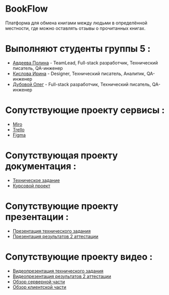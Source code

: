 # BookFlow
Платформа для обмена книгами между людьми в определённой местности, где можно оставлять отзывы о прочитанных книгах.

# Выполняют студенты группы 5 :
+ [Авдеева Полина](https://github.com/polinaavdeeva) - TeamLead, Full-stack разработчик, Технический писатель, QA-инженер
+ [Кислова Ирина](https://github.com/KIrina11) - Designer, Технический писатель, Аналитик, QA-инженер
+ [Дубовой Олег](https://github.com/FarJoke) - Full-stack разработчик, Технический писатель, QA-инженер

# Сопутствующие проекту сервисы :
+ [Miro](https://miro.com/app/board/uXjVNrvB9dk=/)
+ [Trello](https://trello.com/b/niunUrMb/платформа-bookflow)
+ [Figma](https://www.figma.com/file/lL9ivb5eHuyEATzUmfhIq7/BookFlow-проект-по-тп-3-курс?type=design&node-id=0-1&mode=design&t=YmMLKGUrcH7EZul5-0)

# Сопутствующая проекту документация :
+ [Техническое задание](https://github.com/polinaavdeeva/BookFlow/tree/main/technical%20specification)
+ [Курсовой проект](https://github.com/BookFlow-Platform/documentation/tree/main/course%20work)

# Сопутствующие проекту презентации : 
+ [Презентация технического задания](https://github.com/polinaavdeeva/BookFlow/tree/main/presentation)
+ [Презентация результатов 2 аттестации](https://github.com/BookFlow-Platform/documentation/blob/main/presentation/BookFlow_2att.pdf)

# Сопутствующие проекту видео : 
+ [Видеопрезентация технического задания](https://drive.google.com/file/d/1miN0zJez6H7aNAAvwXnOfP5e7loeZ5HZ/view)
+ [Видеопрезентация результатов 2 аттестации](https://youtu.be/oolA-oFSvOI)
+ [Обзор серверной части](https://youtu.be/eEEkIVuC0oc)
+ [Обзор клиентской части](https://youtu.be/u3Uf3ld_Qfg)


